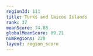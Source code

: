 ```yaml
---
regionId: 111
title: Turks and Caicos Islands
rank: 37
meanScore: 74.88
globalMeanScore: 69.21
numRegions: 220
layout: region_score
---
```

